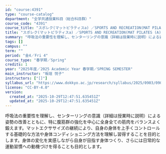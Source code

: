 ```yaml
---
id: "course:4391"
type: "course-catalog"
department: "全学共通授業科目（総合科目群）"
course_code: "4391"
course_title: "スポレク(マットピラティスa) ／SPORTS AND RECREATION(MAT PILATES (A))"
title: "スポレク(マットピラティスa) ／SPORTS AND RECREATION(MAT PILATES (A))"
summary: "呼吸法の重要性を理解し、センターリングの意識（詳細は授業時に説明）による姿勢の改善とともに、特に腹筋群の強化を中心に全身全ての筋肉をバランスよく鍛えます。マットエクササイズの継続により、自身の身体を上手くコントロールする基礎的な方法や身体コ…"
tags: []
campus: ""
term: ""
period: "金4／Fri 4"
course_type: "春学期／Spring"
credits: 1
year: "2025年度／2025 Academic Year 春学期／SPRING SEMESTER"
main_instructor: "板垣 悦子"
instructors: ["[]"]
syllabus_url: "https://www.dokkyo.ac.jp/research/syllabus/2025/0903/0903_04391_ja_JP.html"
license: "CC-BY-4.0"
version:
  created_at: "2025-10-29T12:47:51.635451Z"
  updated_at: "2025-10-29T12:47:51.635451Z"
---
```

呼吸法の重要性を理解し、センターリングの意識（詳細は授業時に説明）による姿勢の改善とともに、特に腹筋群の強化を中心に全身全ての筋肉をバランスよく鍛えます。マットエクササイズの継続により、自身の身体を上手くコントロールする基礎的な方法や身体コンディショニング方法を理解し習得することを目的とします。身体の変化を実感しながら自身が目指す身体つくり、さらには日常的な運動習慣への動機づけを得ることも目的とします。
